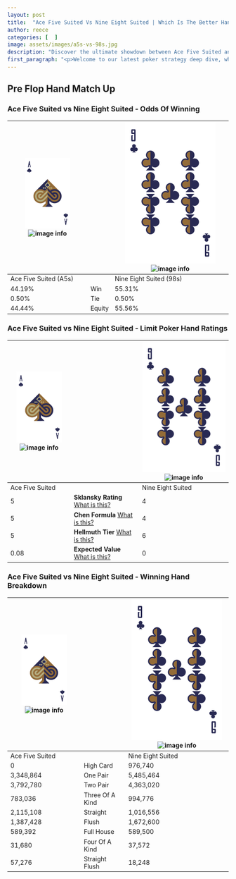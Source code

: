 ```yaml
---
layout: post
title:  "Ace Five Suited Vs Nine Eight Suited | Which Is The Better Hand In Poker? A Complete Guide"
author: reece
categories: [  ]
image: assets/images/a5s-vs-98s.jpg
description: "Discover the ultimate showdown between Ace Five Suited and Nine Eight Suited in poker! Uncover the odds, strategies, and scenarios where one hand triumphs over the other. Get ready to up your poker game with this thrilling analysis."
first_paragraph: "<p>Welcome to our latest poker strategy deep dive, where we're pitting two distinct hands against each other in a high-stakes showdown: Ace Five Suited vs Nine Eight Suited.</p><p>In the dynamic world of poker, every decision counts, and knowing which hand holds the upper hand is key to your success at the table.</p><p>In this article, we'll dissect these two hands, explore the scenarios where one dominates the other, and equip you with the knowledge to make strategic choices that can tip the odds in your favor.</p><p>Get ready to unravel the intriguing dynamics of these poker hands and elevate your game to new heights.</p>"
---
```




[comment]: # (sp0)

## Pre Flop Hand Match Up

<div class="table hand-ratings" markdown="1"> 



### Ace Five Suited vs Nine Eight Suited - Odds Of Winning


    
| ![image info](assets/images/hand1/A.png) ![image info](assets/images/hand1/5s.png) |  | ![image info](assets/images/hand2/9.png) ![image info](assets/images/hand2/8s.png) |
| -------- | -------- | -------- |
| Ace Five Suited (A5s) |  | Nine Eight Suited (98s) |
| 44.19% | Win | 55.31% |
| 0.50% | Tie | 0.50% |
| 44.44% | Equity | 55.56% |




[comment]: # (sp1)



### Ace Five Suited vs Nine Eight Suited - Limit Poker Hand Ratings


    
| ![image info](assets/images/hand1/A.png) ![image info](assets/images/hand1/5s.png) |  | ![image info](assets/images/hand2/9.png) ![image info](assets/images/hand2/8s.png) |
| -------- | -------- | -------- |
| Ace Five Suited |  | Nine Eight Suited |
| 5 | **Sklansky Rating** [What is this?](/sklansky-rating-explained) | 4 |
| 5 | **Chen Formula** [What is this?](/chen-formula-explained) | 4 |
| 5 | **Hellmuth Tier** [What is this?](/Hellmuth-tier-explained) | 6 |
| 0.08 | **Expected Value** [What is this?](/expected-value-explained) | 0 |




[comment]: # (sp2)



### Ace Five Suited vs Nine Eight Suited - Winning Hand Breakdown


    
| ![image info](assets/images/hand1/A.png) ![image info](assets/images/hand1/5s.png) |  | ![image info](assets/images/hand2/9.png) ![image info](assets/images/hand2/8s.png) |
| -------- | -------- | -------- |
| Ace Five Suited |  | Nine Eight Suited |
| 0 | High Card | 976,740 |
| 3,348,864 | One Pair | 5,485,464 |
| 3,792,780 | Two Pair | 4,363,020 |
| 783,036 | Three Of A Kind | 994,776 |
| 2,115,108 | Straight | 1,016,556 |
| 1,387,428 | Flush | 1,672,600 |
| 589,392 | Full House | 589,500 |
| 31,680 | Four Of A Kind | 37,572 |
| 57,276 | Straight Flush | 18,248 |




[comment]: # (sp3)



</div>

[comment]: # (sp4)



[comment]: # (sp5)

